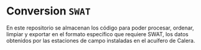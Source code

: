 # Conversion `SWAT`

En este repositorio se almacenan los código para poder procesar, ordenar, limpiar y exportar en el formato específico que requiere SWAT, los datos obtenidos por las estaciones de campo instaladas en el acuífero de Calera.
